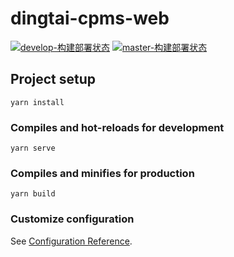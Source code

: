 # dingtai-cpms-web

[![develop-构建部署状态](https://github.com/ToTlee/dingtai-cpms-web/workflows/develop-CI-CD/badge.svg)]()
[![master-构建部署状态](https://github.com/ToTlee/dingtai-cpms-web/workflows/master-CI-CD/badge.svg)]()
## Project setup
```
yarn install
```

### Compiles and hot-reloads for development
```
yarn serve
```

### Compiles and minifies for production
```
yarn build
```

### Customize configuration
See [Configuration Reference](https://cli.vuejs.org/config/).
